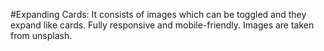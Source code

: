 #Expanding Cards:
It consists of images which can be toggled and they expand like cards.
Fully responsive and mobile-friendly.
Images are taken from unsplash.

